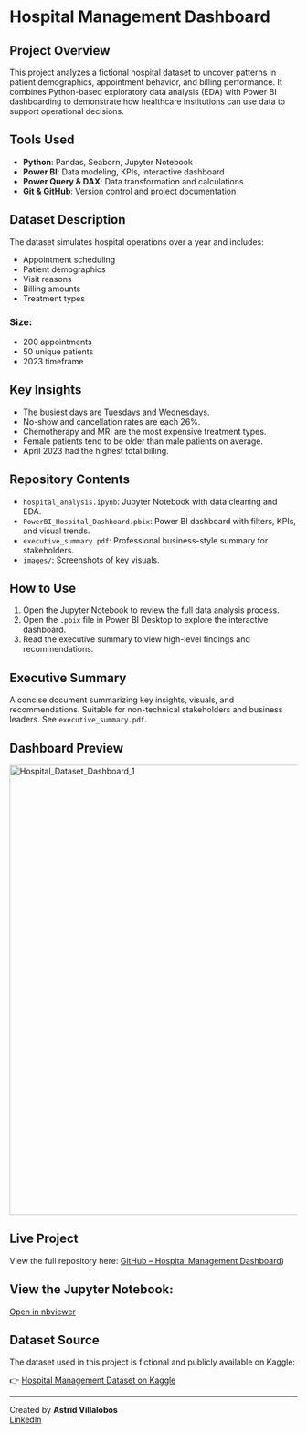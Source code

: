 # Hospital Management Dashboard

## Project Overview
This project analyzes a fictional hospital dataset to uncover patterns in patient demographics, appointment behavior, and billing performance. It combines Python-based exploratory data analysis (EDA) with Power BI dashboarding to demonstrate how healthcare institutions can use data to support operational decisions.

## Tools Used
- **Python**: Pandas, Seaborn, Jupyter Notebook
- **Power BI**: Data modeling, KPIs, interactive dashboard
- **Power Query & DAX**: Data transformation and calculations
- **Git & GitHub**: Version control and project documentation 

## Dataset Description
The dataset simulates hospital operations over a year and includes:
- Appointment scheduling
- Patient demographics
- Visit reasons
- Billing amounts
- Treatment types

### Size:
- 200 appointments
- 50 unique patients
- 2023 timeframe

## Key Insights
- The busiest days are Tuesdays and Wednesdays.
- No-show and cancellation rates are each 26%.
- Chemotherapy and MRI are the most expensive treatment types.
- Female patients tend to be older than male patients on average.
- April 2023 had the highest total billing.

## Repository Contents
- `hospital_analysis.ipynb`: Jupyter Notebook with data cleaning and EDA.
- `PowerBI_Hospital_Dashboard.pbix`: Power BI dashboard with filters, KPIs, and visual trends.
- `executive_summary.pdf`: Professional business-style summary for stakeholders.
- `images/`: Screenshots of key visuals.

## How to Use
1. Open the Jupyter Notebook to review the full data analysis process.
2. Open the `.pbix` file in Power BI Desktop to explore the interactive dashboard.
3. Read the executive summary to view high-level findings and recommendations.

## Executive Summary
A concise document summarizing key insights, visuals, and recommendations. Suitable for non-technical stakeholders and business leaders. See `executive_summary.pdf`.

## Dashboard Preview

<img width="1423" height="788" alt="Hospital_Dataset_Dashboard_1" src="https://github.com/user-attachments/assets/7ea825d5-17d0-414a-8641-79da2d44812b" />

## Live Project
View the full repository here: [GitHub – Hospital Management Dashboard](https://github.com/astridcvr/hospital-management-dashboard))

## View the Jupyter Notebook:
[Open in nbviewer](https://nbviewer.org/github/astridcvr/hospital-management-dashboard/blob/main/Hospital_Management_Initial_Analysis.ipynb)

## Dataset Source
The dataset used in this project is fictional and publicly available on Kaggle:

👉 [Hospital Management Dataset on Kaggle](https://www.kaggle.com/datasets/kanakbaghel/hospital-management-dataset)

---

Created by **Astrid Villalobos**  
[LinkedIn](https://www.linkedin.com/in/astridcvr/)
